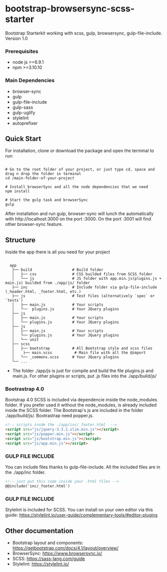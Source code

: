 # bootstrap-browsersync-scss-starter
Bootstrap Starterkit working with scss, gulp, browsersync, gulp-file-include. Version 1.0

### Prerequisites
* node js >=6.9.1
* npm >=3.10.10

### Main Dependencies
* browser-sync
* gulp
* gulp-file-include
* gulp-sass
* gulp-uglify
* stylelint
* autoprefixer

## Quick Start
For installation, clone or download the package and open the terminal to run:
```shell

# Go to the root folder of your project, or just type cd, space and drag n drop the folder in terminal
cd /main-folder-of-your-project

# Install browserSync and all the node dependencies that we need
npm install

# Start the gulp task and browserSync
gulp
```
After installation and run gulp, browser-sync will lunch the automatically with http://localhost:3000 on the port :3000. On the port :3001 will find other browser-sync feature.

## Structure
Inside the app there is all you need for your project
```shell

  app
   ├── build                  # Build folder
   │   ├── css                # CSS builded files from SCSS folder
   │   └── js                 # JS folder with app.min.js(plugins.js + main.js) builded from ./app/js/ folder
   ├── inc                    # Include folder via gulp-file-include (_header.html, _footer.html, etc.)
   ├── js                     # Test files (alternatively `spec` or `tests`)
   │   ├── main.js            # Your scripts
   │   └──  plugins.js        # Your JQuery plugins
   ├── js                     
   │   ├── main.js            # Your scripts
   │   └── plugins.js         # Your JQuery plugins
   ├── js                     
   │   ├── main.js            # Your scripts
   │   └── plugins.js         # Your JQuery plugins
   │   └── unit               
   ├── scss                     
   │   ├── bootstrap          # All Bootstrap style and scss files
   │    ├── main.scss          # Main file with all the @import      
   │   └── _commons.scss      # Your JQuery plugins
   └── ...

```

* The folder ./app/js is just for compile and build the file plugins.js and main.js. For other plugins or scripts, put .js files into the ./app/build/js/

### Bootrastrap 4.0
Bootstrap 4.0 SCSS is included via dependencie inside the node_modules folder. If you prefer used it without the node_modules, is already included inside the SCSS folder. The Bootstrap's js are included in the folder ./app/build/js/. Bootrastrap need popper.js.

``` html
<!-- scripts insde the ./app/inc/_footer.html  -->
<script src="js/jquery-3.3.1.slim.min.js"></script>
<script src="js/popper.min.js"></script>
<script src="js/bootstrap.min.js"></script>
<script src="js/app.min.js"></script>
```

### GULP FILE INCLUDE
You can include files thanks to gulp-file-include. All the included files are in the ./app/inc folder.
``` html
<!-- just put this code inside your .html files -->
@@include('inc/_footer.html')
```

### GULP FILE INCLUDE
Stylelint is included for SCSS. You can install on your own editor via this guide:
https://stylelint.io/user-guide/complementary-tools/#editor-plugins

## Other documentation
* Bootstrap layout and components: https://getbootstrap.com/docs/4.1/layout/overview/
* BrowserSync: https://www.browsersync.io/
* SCSS: https://sass-lang.com/guide
* Stylelint: https://stylelint.io/
